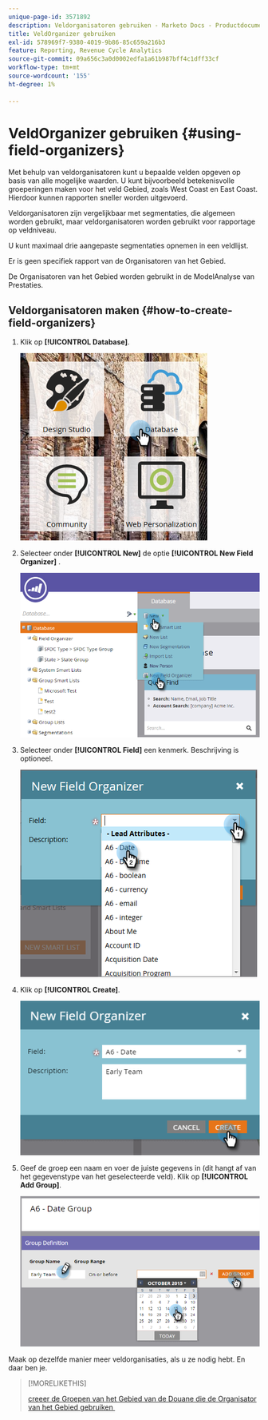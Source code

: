 ```yaml
---
unique-page-id: 3571892
description: Veldorganisatoren gebruiken - Marketo Docs - Productdocumentatie
title: VeldOrganizer gebruiken
exl-id: 578969f7-9380-4019-9b86-85c659a216b3
feature: Reporting, Revenue Cycle Analytics
source-git-commit: 09a656c3a0d0002edfa1a61b987bff4c1dff33cf
workflow-type: tm+mt
source-wordcount: '155'
ht-degree: 1%

---
```


# VeldOrganizer gebruiken {#using-field-organizers}

Met behulp van veldorganisatoren kunt u bepaalde velden opgeven op basis van alle mogelijke waarden. U kunt bijvoorbeeld betekenisvolle groeperingen maken voor het veld Gebied, zoals West Coast en East Coast. Hierdoor kunnen rapporten sneller worden uitgevoerd.

Veldorganisatoren zijn vergelijkbaar met segmentaties, die algemeen worden gebruikt, maar veldorganisatoren worden gebruikt voor rapportage op veldniveau.

U kunt maximaal drie aangepaste segmentaties opnemen in een veldlijst.

Er is geen specifiek rapport van de Organisatoren van het Gebied.

De Organisatoren van het Gebied worden gebruikt in de ModelAnalyse van Prestaties.

## Veldorganisatoren maken {#how-to-create-field-organizers}

1. Klik op **[!UICONTROL Database]**.

   ![](assets/db.png)

1. Selecteer onder **[!UICONTROL New]** de optie **[!UICONTROL New Field Organizer]** .

   ![](assets/two-1.png)

1. Selecteer onder **[!UICONTROL Field]** een kenmerk. Beschrijving is optioneel.

   ![](assets/three-1.png)

1. Klik op **[!UICONTROL Create]**.

   ![](assets/image2015-9-3-16-3a36-3a31.png)

1. Geef de groep een naam en voer de juiste gegevens in (dit hangt af van het gegevenstype van het geselecteerde veld). Klik op **[!UICONTROL Add Group]**.

   ![](assets/image2015-9-3-16-3a40-3a45.png)

Maak op dezelfde manier meer veldorganisaties, als u ze nodig hebt. En daar ben je.

>[!MORELIKETHIS]
>
>[&#x200B; creeer de Groepen van het Gebied van de Douane die de Organisator van het Gebied gebruiken &#x200B;](/help/marketo/product-docs/reporting/revenue-cycle-analytics/revenue-tools/field-organizers/create-custom-field-groups-using-the-field-organizer.md)

